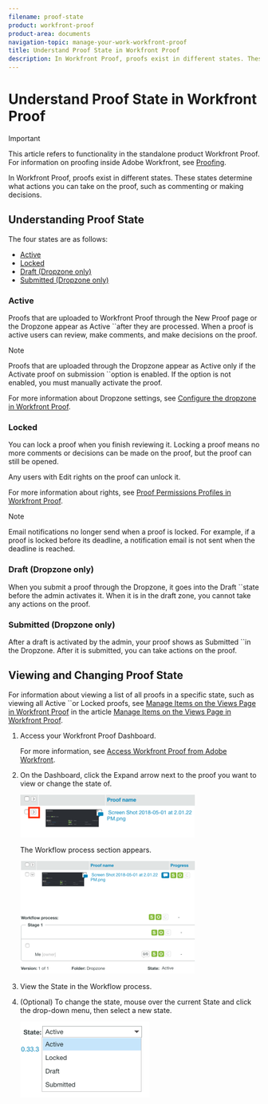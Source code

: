 ```yaml
---
filename: proof-state
product: workfront-proof
product-area: documents
navigation-topic: manage-your-work-workfront-proof
title: Understand Proof State in Workfront Proof
description: In Workfront Proof, proofs exist in different states. These states determine what actions you can take on the proof, such as commenting or making decisions.
---
```


# Understand Proof State in Workfront Proof

>[!IMPORTANT]
>
>This article refers to functionality in the standalone product Workfront Proof. For information on proofing inside Adobe Workfront, see [Proofing](../../../review-and-approve-work/proofing/proofing.md).

In Workfront Proof, proofs exist in different states. These states determine what actions you can take on the proof, such as commenting or making decisions.

## Understanding Proof State

The four states are as follows:

* [Active](#active) 
* [Locked](#locked) 
* [Draft (Dropzone only)](#draft) 
* [Submitted (Dropzone only)](#submitted)

### Active

Proofs that are uploaded to Workfront Proof through the New Proof page or the Dropzone appear as Active ``after they are processed. When a proof is active users can review, make comments, and make decisions on the proof.

>[!NOTE]
>
>Proofs that are uploaded through the Dropzone appear as Active only if the Activate proof on submission ``option is enabled. If the option is not enabled, you must manually activate the proof.

For more information about Dropzone settings, see [Configure the dropzone in Workfront Proof](../../../workfront-proof/wp-acct-admin/account-settings/configure-dropzone-in-wp.md).

### Locked

You can lock a proof when you finish reviewing it. Locking a proof means no more comments or decisions can be made on the proof, but the proof can still be opened.&nbsp;

Any users with Edit rights on the proof can unlock it.&nbsp;

For more information about rights, see [Proof Permissions Profiles in Workfront Proof](../../../workfront-proof/wp-acct-admin/account-settings/proof-perm-profiles-in-wp.md).

>[!NOTE]
>
>Email notifications no longer send when a proof is locked. For example, if a proof is locked before its deadline, a notification email is not sent when the deadline is reached.

### Draft (Dropzone only)

When you submit a proof through the Dropzone, it goes into the Draft ``state before the admin activates it. When it is in the draft zone, you cannot take any actions on the proof.&nbsp;

### Submitted (Dropzone only)

After a draft is activated by the admin, your proof shows as Submitted ``in the Dropzone. After it is submitted, you can take actions on the proof.

## Viewing and Changing Proof State

For information about viewing a list of all proofs in a specific state, such as viewing all Active ``or&nbsp;Locked proofs, see [Manage Items on the Views Page in Workfront Proof](../../../workfront-proof/wp-work-proofsfiles/manage-your-work/manage-items-on-views-page.md) in the article [Manage Items on the Views Page in Workfront Proof](../../../workfront-proof/wp-work-proofsfiles/manage-your-work/manage-items-on-views-page.md).

<ol> 
 <li value="1"> <p> Access your Workfront Proof Dashboard.<br></p> <p>For more information, see&nbsp;<a href="../../../review-and-approve-work/proofing/managing-proofs-within-workfront/access-wf-proof-in-workfront.md" class="MCXref xref">Access Workfront Proof from Adobe Workfront</a>.</p> </li> 
 <li value="2"> <p>On the <span class="bold">Dashboard,</span>&nbsp;click the&nbsp;<span class="bold">Expand&nbsp;</span>arrow next to the proof you want to view or change the state of.<br></p> <p> <img src="assets/screen-shot-2018-05-02-at-11.31.29-am-350x85.png" style="width: 350;height: 85;"> <br> </p> <p>The&nbsp;<span class="bold">Workflow process&nbsp;</span>section appears.<br></p> <p> <img src="assets/screen-shot-2018-05-02-at-11.33.20-am-350x226.png" style="width: 350;height: 226;"> <br> </p> </li> 
 <li value="3">View the&nbsp;<span class="bold">State&nbsp;</span>in the&nbsp;<span class="bold">Workflow process.</span></li> 
 <li value="4"> <p>(Optional) To change the state, mouse over the current&nbsp;<span class="bold">State&nbsp;</span>and click the drop-down menu, then select a new state.<br></p> <p> <img src="assets/screen-shot-2018-05-02-at-11.35.30-am.png"> </p> </li> 
</ol>

